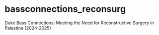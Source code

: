 # bassconnections_reconsurg
Duke Bass Connections: Meeting the Need for Reconstructive Surgery in Palestine (2024-2025)
